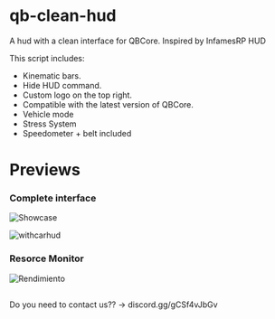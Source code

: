 # qb-clean-hud
A hud with a clean interface for QBCore. Inspired by InfamesRP HUD

This script includes:

* Kinematic bars.
* Hide HUD command.
* Custom logo on the top right.
* Compatible with the latest version of QBCore.
* Vehicle mode
* Stress System
* Speedometer + belt included


# Previews
### Complete interface
![Showcase](https://user-images.githubusercontent.com/43810248/174494937-0f21c912-1672-4e44-aafb-6df2e5d0871a.png)

![withcarhud](https://user-images.githubusercontent.com/43810248/174494916-30d56756-44bc-4a1c-b669-c2f0e5ebddeb.png)

### Resorce Monitor
![Rendimiento](https://user-images.githubusercontent.com/43810248/173234918-81e8c8e6-15f5-42a5-afbd-9b3b4b8ed86d.png)

##
Do you need to contact us?? -> discord.gg/gCSf4vJbGv
##
